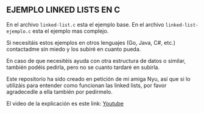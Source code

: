 ## EJEMPLO LINKED LISTS EN C
En el archivo ```linked-list.c``` esta el ejemplo base. En el archivo ```linked-list-ejemplo.c``` esta el ejemplo mas complejo. 

Si necesitáis estos ejemplos en otros lenguajes (Go, Java, C#, etc.) contactadme sin miedo y los subiré en cuanto pueda.

En caso de que necesitéis ayuda con otra estructura de datos o similar, también podéis pedirla, pero no se cuanto tardaré en subirla.

Este repositorio ha sido creado en petición de mi amiga Nyu, así que si lo utilizáis para entender como funcionan las linked lists, por favor agradecedle a ella también por pedirmelo.

El video de la explicación es este link: [Youtube](https://www.youtube.com/watch?v=8MlcoITovEo)